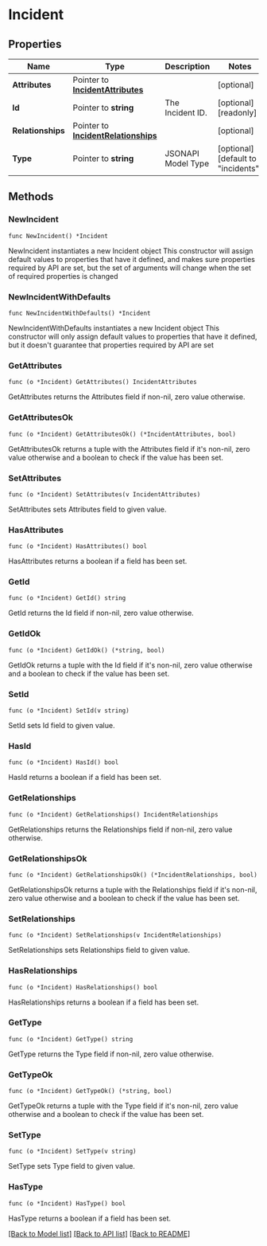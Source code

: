 # Incident

## Properties

Name | Type | Description | Notes
------------ | ------------- | ------------- | -------------
**Attributes** | Pointer to [**IncidentAttributes**](Incident_attributes.md) |  | [optional] 
**Id** | Pointer to **string** | The Incident ID. | [optional] [readonly] 
**Relationships** | Pointer to [**IncidentRelationships**](Incident_relationships.md) |  | [optional] 
**Type** | Pointer to **string** | JSONAPI Model Type | [optional] [default to "incidents"]

## Methods

### NewIncident

`func NewIncident() *Incident`

NewIncident instantiates a new Incident object
This constructor will assign default values to properties that have it defined,
and makes sure properties required by API are set, but the set of arguments
will change when the set of required properties is changed

### NewIncidentWithDefaults

`func NewIncidentWithDefaults() *Incident`

NewIncidentWithDefaults instantiates a new Incident object
This constructor will only assign default values to properties that have it defined,
but it doesn't guarantee that properties required by API are set

### GetAttributes

`func (o *Incident) GetAttributes() IncidentAttributes`

GetAttributes returns the Attributes field if non-nil, zero value otherwise.

### GetAttributesOk

`func (o *Incident) GetAttributesOk() (*IncidentAttributes, bool)`

GetAttributesOk returns a tuple with the Attributes field if it's non-nil, zero value otherwise
and a boolean to check if the value has been set.

### SetAttributes

`func (o *Incident) SetAttributes(v IncidentAttributes)`

SetAttributes sets Attributes field to given value.

### HasAttributes

`func (o *Incident) HasAttributes() bool`

HasAttributes returns a boolean if a field has been set.

### GetId

`func (o *Incident) GetId() string`

GetId returns the Id field if non-nil, zero value otherwise.

### GetIdOk

`func (o *Incident) GetIdOk() (*string, bool)`

GetIdOk returns a tuple with the Id field if it's non-nil, zero value otherwise
and a boolean to check if the value has been set.

### SetId

`func (o *Incident) SetId(v string)`

SetId sets Id field to given value.

### HasId

`func (o *Incident) HasId() bool`

HasId returns a boolean if a field has been set.

### GetRelationships

`func (o *Incident) GetRelationships() IncidentRelationships`

GetRelationships returns the Relationships field if non-nil, zero value otherwise.

### GetRelationshipsOk

`func (o *Incident) GetRelationshipsOk() (*IncidentRelationships, bool)`

GetRelationshipsOk returns a tuple with the Relationships field if it's non-nil, zero value otherwise
and a boolean to check if the value has been set.

### SetRelationships

`func (o *Incident) SetRelationships(v IncidentRelationships)`

SetRelationships sets Relationships field to given value.

### HasRelationships

`func (o *Incident) HasRelationships() bool`

HasRelationships returns a boolean if a field has been set.

### GetType

`func (o *Incident) GetType() string`

GetType returns the Type field if non-nil, zero value otherwise.

### GetTypeOk

`func (o *Incident) GetTypeOk() (*string, bool)`

GetTypeOk returns a tuple with the Type field if it's non-nil, zero value otherwise
and a boolean to check if the value has been set.

### SetType

`func (o *Incident) SetType(v string)`

SetType sets Type field to given value.

### HasType

`func (o *Incident) HasType() bool`

HasType returns a boolean if a field has been set.


[[Back to Model list]](../README.md#documentation-for-models) [[Back to API list]](../README.md#documentation-for-api-endpoints) [[Back to README]](../README.md)


